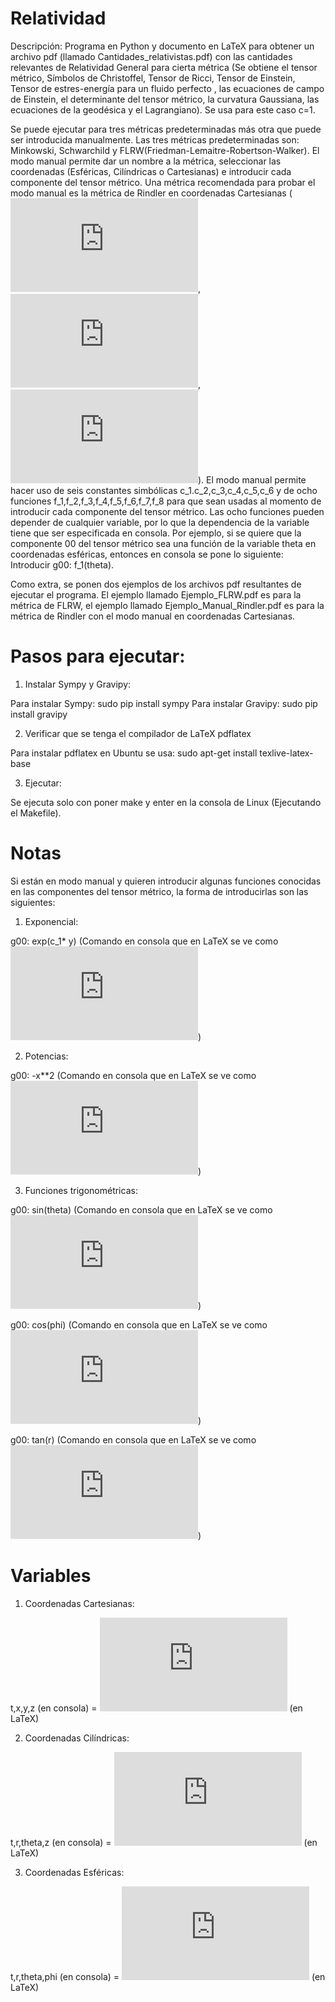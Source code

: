 # Relatividad

Descripción: Programa en Python y documento en LaTeX para obtener un archivo pdf (llamado Cantidades_relativistas.pdf) con las cantidades relevantes de Relatividad General para cierta métrica (Se obtiene el tensor métrico, Símbolos de Christoffel, Tensor de Ricci, Tensor de Einstein, Tensor de estres-energía para un fluido perfecto , las ecuaciones de campo de Einstein, el determinante del tensor métrico, la curvatura Gaussiana, las ecuaciones de la geodésica y el Lagrangiano). Se usa para este caso c=1.

Se puede ejecutar para tres métricas predeterminadas más otra que puede ser introducida manualmente. Las tres métricas predeterminadas son: Minkowski, Schwarchild y FLRW(Friedman-Lemaitre-Robertson-Walker). El modo manual permite dar un nombre a la métrica, seleccionar las coordenadas (Esféricas, Cilíndricas o Cartesianas) e introducir cada componente del tensor métrico. Una métrica recomendada para probar el modo manual es la métrica de Rindler en coordenadas Cartesianas (![equation](https://latex.codecogs.com/gif.latex?g_%7B00%7D%3D%20-x%5E2), ![equation](https://latex.codecogs.com/gif.latex?g_%7B11%7D%3Dg_%7B22%7D%3Dg_%7B33%7D%3D1),![equation](https://latex.codecogs.com/gif.latex?g_%7B%5Cmu%5Cnu%7D%3D0%20%28%5Cmu%5Cneq%20%5Cnu%29)). El modo manual permite hacer uso de seis constantes simbólicas c_1.c_2,c_3,c_4,c_5,c_6 y de ocho funciones f_1,f_2,f_3,f_4,f_5,f_6,f_7,f_8 para que sean usadas al momento de introducir cada componente del tensor métrico. Las ocho funciones pueden depender de cualquier variable, por lo que la dependencia de la variable tiene que ser especificada en consola. Por ejemplo, si se quiere que la componente 00 del tensor métrico sea una función de la variable theta en coordenadas esféricas, entonces en consola se pone lo siguiente: Introducir g00: f_1(theta).

Como extra, se ponen dos ejemplos de los archivos pdf resultantes de ejecutar el programa. El ejemplo llamado Ejemplo_FLRW.pdf es para la métrica de FLRW, el ejemplo llamado Ejemplo_Manual_Rindler.pdf es para la métrica de Rindler con el modo manual en coordenadas Cartesianas.

# Pasos para ejecutar:

1. Instalar Sympy y Gravipy:

Para instalar Sympy: sudo pip install sympy
Para instalar Gravipy: sudo pip install gravipy

2. Verificar que se tenga el compilador de LaTeX pdflatex

Para instalar pdflatex en Ubuntu se usa: sudo apt-get install texlive-latex-base 

3. Ejecutar:

Se ejecuta solo con poner make y enter en la consola de Linux (Ejecutando el Makefile).

# Notas

Si están en modo manual y quieren introducir algunas funciones conocidas en las componentes del tensor métrico, la forma de introducirlas son las siguientes:

1. Exponencial:

g00: exp(c_1* y) (Comando en consola que en LaTeX se ve como ![equation](https://latex.codecogs.com/gif.latex?e%5E%7Bc_1y%7D))

2. Potencias:

g00: -x**2 (Comando en consola que en LaTeX se ve como ![equation](https://latex.codecogs.com/gif.latex?-x%5E2))

3. Funciones trigonométricas:

g00: sin(theta) (Comando en consola que en LaTeX se ve como  ![equation](https://latex.codecogs.com/gif.latex?%5Csin%28%5Ctheta%29))

g00: cos(phi)   (Comando en consola que en LaTeX se ve como  ![equation](https://latex.codecogs.com/gif.latex?%5Ccos%28%5Cphi%29))

g00: tan(r)   (Comando en consola que en LaTeX se ve como  ![equation](https://latex.codecogs.com/gif.latex?%5Ctan%28r%29))

# Variables

1. Coordenadas Cartesianas:

t,x,y,z (en consola) = ![equation](https://latex.codecogs.com/gif.latex?t%2Cx%2Cy%2Cz) (en LaTeX)


2. Coordenadas Cilíndricas:

t,r,theta,z (en consola) =  ![equation](https://latex.codecogs.com/gif.latex?t%2Cr%2C%5Ctheta%2Cz) (en LaTeX)

3. Coordenadas Esféricas:

t,r,theta,phi (en consola) =  ![equation](https://latex.codecogs.com/gif.latex?t%2Cr%2C%5Ctheta%2C%5Cphi) (en LaTeX)

